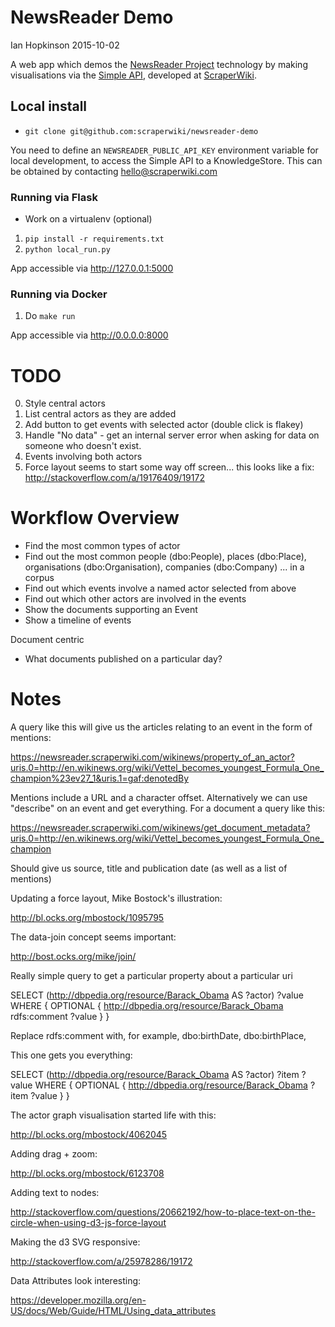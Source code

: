 # NewsReader Demo
 Ian Hopkinson 2015-10-02

 A web app which demos the [NewsReader Project](http://www.newsreader-project.eu/) technology by making visualisations via the [Simple API](https://newsreader.scraperwiki.com/), developed at [ScraperWiki](https://scraperwiki.com). 

## Local install

* `git clone git@github.com:scraperwiki/newsreader-demo`

You need to define an `NEWSREADER_PUBLIC_API_KEY` environment variable for local development, to access the
Simple API to a KnowledgeStore. This can be obtained by contacting hello@scraperwiki.com

### Running via Flask

* Work on a virtualenv (optional)
1. `pip install -r requirements.txt`
2. `python local_run.py`

App accessible via http://127.0.0.1:5000

### Running via Docker

1. Do `make run`

App accessible via http://0.0.0.0:8000

# TODO

0. Style central actors
2. List central actors as they are added
3. Add button to get events with selected actor (double click is flakey)
4. Handle "No data" - get an internal server error when asking for data on someone who doesn't exist.
8. Events involving both actors 
7. Force layout seems to start some way off screen... this looks like a fix: http://stackoverflow.com/a/19176409/19172

# Workflow Overview

* Find the most common types of actor
* Find out the most common people (dbo:People), places (dbo:Place), organisations (dbo:Organisation), companies (dbo:Company) ... in a corpus
* Find out which events involve a named actor selected from above
* Find out which other actors are involved in the events
* Show the documents supporting an Event
* Show a timeline of events

Document centric

* What documents published on a particular day?


# Notes

A query like this will give us the articles relating to an event in the form of mentions:

https://newsreader.scraperwiki.com/wikinews/property_of_an_actor?uris.0=http://en.wikinews.org/wiki/Vettel_becomes_youngest_Formula_One_champion%23ev27_1&uris.1=gaf:denotedBy

Mentions include a URL and a character offset. Alternatively we can use "describe" on an event and get everything. For a document a query like this:

https://newsreader.scraperwiki.com/wikinews/get_document_metadata?uris.0=http://en.wikinews.org/wiki/Vettel_becomes_youngest_Formula_One_champion

Should give us source, title and publication date (as well as a list of mentions)


Updating a force layout, Mike Bostock's illustration:

http://bl.ocks.org/mbostock/1095795

The data-join concept seems important:

http://bost.ocks.org/mike/join/

Really simple query to get a particular property about a particular uri

SELECT (<http://dbpedia.org/resource/Barack_Obama> AS ?actor) ?value
WHERE {
  OPTIONAL { <http://dbpedia.org/resource/Barack_Obama> rdfs:comment ?value }
}

Replace rdfs:comment with, for example, dbo:birthDate, dbo:birthPlace,

This one gets you everything:

SELECT (<http://dbpedia.org/resource/Barack_Obama> AS ?actor) ?item ?value
WHERE {
  OPTIONAL { <http://dbpedia.org/resource/Barack_Obama> ?item ?value }
}

The actor graph visualisation started life with this:

http://bl.ocks.org/mbostock/4062045

Adding drag + zoom:

http://bl.ocks.org/mbostock/6123708

Adding text to nodes:

http://stackoverflow.com/questions/20662192/how-to-place-text-on-the-circle-when-using-d3-js-force-layout

Making the d3 SVG responsive:

http://stackoverflow.com/a/25978286/19172

Data Attributes look interesting:

https://developer.mozilla.org/en-US/docs/Web/Guide/HTML/Using_data_attributes